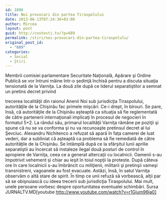 ```yaml
---
id: 1896
title: Noi provocari din partea Tiraspolului
date: 2013-06-13T07:24:36+03:00
author: Mircea
layout: post
guid: http://costesti.tv/?p=689
permalink: /stiri/noi-provocari-din-partea-tiraspolulu/
original_post_id:
  - "689"
categories:
  - Social
  - Știri
---
```

Membrii comisiei parlamentare Securitate Naţională, Apărare şi Ordine Publică se vor &icirc;ntruni m&acirc;ine &icirc;ntr-o şedinţă &icirc;nchisă pentru a discuta situaţia tensionată de la Varniţa. La două zile după ce liderul separatiştilor a semnat un pretins decret privind 

<!--more-->

trecerea localităţii din raionul Anenii Noi sub jurisdicţia Tiraspolului, autorităţile de la Chişinău fac primele mişcări. Ce-i drept, &icirc;n birouri. Se pare, &icirc;nsă, că autorităţile de la Chişinău aşteaptă ca situaţia să fie reglementată de către partenerii internaţionali implicaţi &icirc;n procesul de negocieri &icirc;n formatul 5+2. La r&acirc;ndul său, primarul localităţii Varniţa răm&acirc;ne pe poziţii şi spune că nu se va conforma şi nu va recunoaşte pretinsul decret al lui Şevciuc. Alexandru Nichitenco a refuzat să apară &icirc;n faţa camerei de luat vederi, dar a subliniat că aşteaptă ca problema să fie remediată de către autorităţile de la Chişinău. Se &icirc;nt&acirc;mplă după ce la sf&acirc;rşitul lunii aprilie separatiştii au &icirc;ncercat să instaleze ilegal două posturi de control &icirc;n apropiere de Varniţa, ceea ce a generat altercaţii cu localnicii. Oamenii s-au &icirc;mpotrivit vehement şi chiar au ieşit &icirc;n toiul nopţii la proteste. După c&acirc;teva ore &icirc;n care localnicii s-au &icirc;mbr&acirc;ncit cu miliţienii, militarii şi pretinşii vameşi transnistreni, vagoanele au fost evacuate. Astăzi, &icirc;nsă, &icirc;n satul Varniţa observăm o altă stare de spirit. &Icirc;n timp ce unii refuză să vorbească, alţii par să se obişnuiască cu ideea trecerii sub jurisdicţia Tiraspolului. Mai mult, unele persoane vorbesc despre oportunitatea eventualei schimbări. Sursa JURNALTV.MD[youtube http://www.youtube.com/watch?v=r1Gjum96ja0]